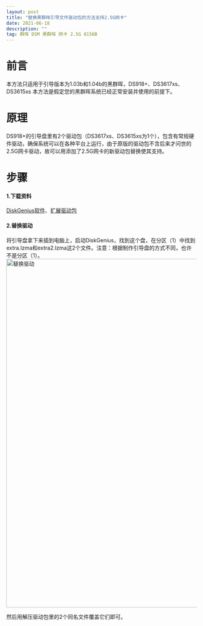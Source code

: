 ```yaml
---
layout: post
title: "替换黑群晖引导文件驱动包的方法支持2.5G网卡"
date: 2021-06-18 
description: ""
tag: 群晖 DSM 黑群晖 网卡 2.5G 8156B
---
```


# 前言

本方法只适用于引导版本为1.03b和1.04b的黑群晖，DS918+、DS3617xs、DS3615xs
本方法是假定您的黑群晖系统已经正常安装并使用的前提下。
# 原理
DS918+的引导盘里有2个驱动包（DS3617xs、DS3615xs为1个），包含有常规硬件驱动，确保系统可以在各种平台上运行，由于原版的驱动包不含后来才问世的2.5G网卡驱动，故可以用添加了2.5G网卡的新驱动包替换使其支持。

# 步骤
#### 1.下载资料
[DiskGenius软件](https://pan.chiphello.com:40272/黑群晖/DiskGeniusv4.7.2.155-master(更换扩展驱动包).zip)、[扩展驱动包](
http://pan.chiphello.com:40271/?dir=/黑群晖
)
#### 2.替换驱动
将引导盘拿下来插到电脑上，启动DiskGenius，找到这个盘，在分区（1）中找到extra.lzma和extra2.lzma这2个文件。注意：根据制作引导盘的方式不同，也许不是分区（1）。
<img width="923" alt="替换驱动" src="https://user-images.githubusercontent.com/85718974/122583011-60eb5880-d08b-11eb-8116-555f82d75bef.png">

然后用解压驱动包里的2个同名文件覆盖它们即可。
